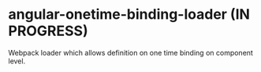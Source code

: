 # angular-onetime-binding-loader (IN PROGRESS)
Webpack loader which allows definition on one time binding on component level. 

